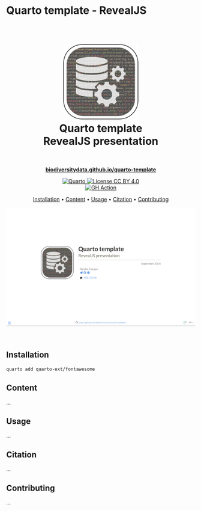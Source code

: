 # Quarto template - RevealJS


<h1 align="center">
  <br>
  <a href="https://biodiversitydata.github.io/quarto-template"><img src="https://raw.githubusercontent.com/biodiversitydata/.github/main/profile/logo-biodiversitydata_150dpi.png" alt="Logo" width="200"></a>
  <br>Quarto template<br/>RevealJS presentation<br>
</h1>

<br>

<p align="center">
  <a href="https://biodiversitydata.github.io/quarto-template" target="_blank"><b>biodiversitydata.github.io/quarto-template</b></a></h4>
</p>

<p align="center">
  <a href="https://quarto.org/">
    <img src="https://img.shields.io/badge/Made%20with-Quarto-blue.svg" alt="Quarto">
  </a>
  <a href="https://choosealicense.com/licenses/cc-by-4.0/">
    <img src="https://img.shields.io/badge/License-CC%20BY%204.0-green.svg" alt="License CC BY 4.0">
  </a>
  <br/>
  <a href="https://github.com/biodiversitydata/quarto-template/actions/workflows/pages/pages-build-deployment">
    <img src="https://github.com/biodiversitydata/quarto-template/actions/workflows/pages/pages-build-deployment/badge.svg" alt="GH Action">
  </a>
</p>

<p align="center">
  <a href="#installation">Installation</a> •
  <a href="#content">Content</a> •
  <a href="#usage">Usage</a> •
  <a href="#citation">Citation</a> •
  <a href="#contributing">Contributing</a>
</p>

![](images/readme-screenshot.png)

<br>


## Installation

```sh
quarto add quarto-ext/fontawesome
```



## Content

...


## Usage

...


## Citation

...

## Contributing

...

